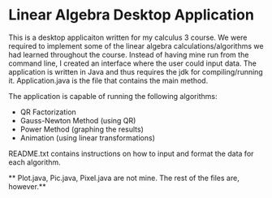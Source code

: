 # Linear Algebra Desktop Application

This is a desktop applicaiton written for my calculus 3 course. We were required to implement some of the linear algebra calculations/algorithms we had learned throughout the course. Instead of having mine run from the command line, I created an interface where the user could input data. The application is written in Java and thus requires the jdk for compiling/running it. Application.java is the file that contains the main method.

The application is capable of running the following algorithms:
* QR Factorization
* Gauss-Newton Method (using QR)
* Power Method (graphing the results)
* Animation (using linear transformations)

README.txt contains instructions on how to input and format the data for each algorithm.

** Plot.java, Pic.java, Pixel.java are not mine. The rest of the files are, however.**
